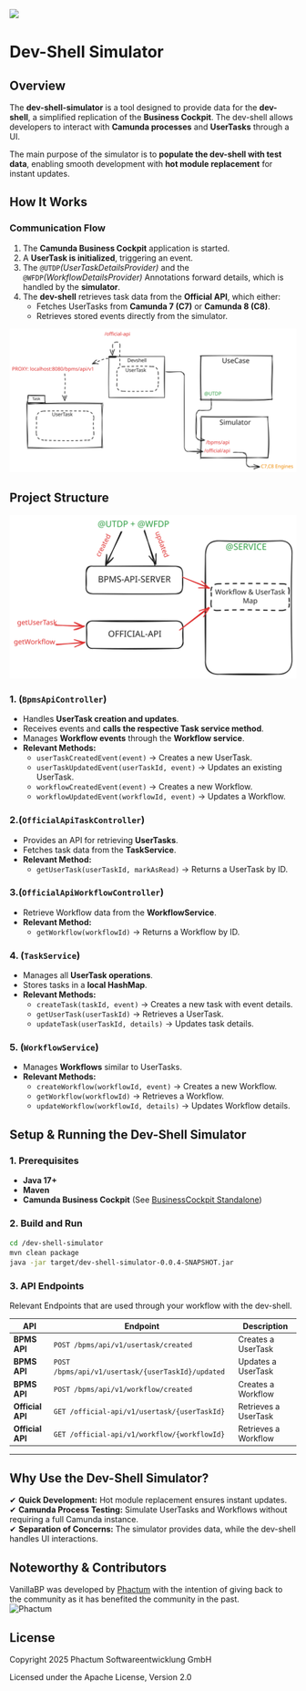 ![](../../readme/vanillabp-headline.png)

# **Dev-Shell Simulator**

## **Overview**

The **dev-shell-simulator** is a tool designed to provide data for the **dev-shell**, a simplified replication of the **Business Cockpit**. The dev-shell allows developers to interact with **Camunda processes** and **UserTasks** through a UI.

The main purpose of the simulator is to **populate the dev-shell with test data**, enabling smooth development with **hot module replacement** for instant updates.

## **How It Works**

### **Communication Flow**

1. The **Camunda Business Cockpit** application is started.
2. A **UserTask is initialized**, triggering an event.
3. The `@UTDP`*(UserTaskDetailsProvider)* and the `@WFDP`*(WorkflowDetailsProvider)* Annotations forward details, which is handled by the **simulator**.
4. The **dev-shell** retrieves task data from the **Official API**, which either:
   - Fetches UserTasks from **Camunda 7 (C7)** or **Camunda 8 (C8)**.
   - Retrieves stored events directly from the simulator.

![](../../readme/dev-shell-skizze.svg)

## **Project Structure**

![](../../readme/dev-shell-simulator-skizze.svg)

### 1. (`BpmsApiController`)

- Handles **UserTask creation and updates**.
- Receives events and **calls the respective Task service method**.
- Manages **Workflow events** through the **Workflow service**.
- **Relevant Methods:**
  - `userTaskCreatedEvent(event)` → Creates a new UserTask.
  - `userTaskUpdatedEvent(userTaskId, event)` → Updates an existing UserTask.
  - `workflowCreatedEvent(event)` → Creates a new Workflow.
  - `workflowUpdatedEvent(workflowId, event)` → Updates a Workflow.

### 2.(`OfficialApiTaskController`)

- Provides an API for retrieving **UserTasks**.
- Fetches task data from the **TaskService**.
- **Relevant Method:**
  - `getUserTask(userTaskId, markAsRead)` → Returns a UserTask by ID.

### 3.(`OfficialApiWorkflowController`)

- Retrieve Workflow data from the **WorkflowService**.
- **Relevant Method:**
  - `getWorkflow(workflowId)` → Returns a Workflow by ID.

### 4. (`TaskService`)

- Manages all **UserTask operations**.
- Stores tasks in a **local HashMap**.
- **Relevant Methods:**
  - `createTask(taskId, event)` → Creates a new task with event details.
  - `getUserTask(userTaskId)` → Retrieves a UserTask.
  - `updateTask(userTaskId, details)` → Updates task details.

### 5. (`WorkflowService`)

- Manages **Workflows** similar to UserTasks.
- **Relevant Methods:**
  - `createWorkflow(workflowId, event)` → Creates a new Workflow.
  - `getWorkflow(workflowId)` → Retrieves a Workflow.
  - `updateWorkflow(workflowId, details)` → Updates Workflow details.

## **Setup & Running the Dev-Shell Simulator**

### **1. Prerequisites**

- **Java 17+**
- **Maven**
- **Camunda Business Cockpit** (See [BusinessCockpit Standalone](https://github.com/vanillabp/blueprint-workflowmodule-springboot-standalone-businesscockpit/tree/WIP))

### **2. Build and Run**

```sh
cd /dev-shell-simulator
mvn clean package
java -jar target/dev-shell-simulator-0.0.4-SNAPSHOT.jar
```

### **3. API Endpoints**

Relevant Endpoints that are used through your workflow with the dev-shell.

| API              | Endpoint                                          | Description          |
| ---------------- | ------------------------------------------------- | -------------------- |
| **BPMS API**     | `POST /bpms/api/v1/usertask/created`              | Creates a UserTask   |
| **BPMS API**     | `POST /bpms/api/v1/usertask/{userTaskId}/updated` | Updates a UserTask   |
| **BPMS API**     | `POST /bpms/api/v1/workflow/created`              | Creates a Workflow   |
| **Official API** | `GET /official-api/v1/usertask/{userTaskId}`      | Retrieves a UserTask |
| **Official API** | `GET /official-api/v1/workflow/{workflowId}`      | Retrieves a Workflow |

---

## **Why Use the Dev-Shell Simulator?**

✔ **Quick Development:** Hot module replacement ensures instant updates.\
✔ **Camunda Process Testing:** Simulate UserTasks and Workflows without requiring a full Camunda instance.\
✔ **Separation of Concerns:** The simulator provides data, while the dev-shell handles UI interactions.

## Noteworthy & Contributors

VanillaBP was developed by [Phactum](https://www.phactum.at) with the intention of giving back to the community as it
has benefited the community in the past.\
![Phactum](../../readme/phactum.png)

## License

Copyright 2025 Phactum Softwareentwicklung GmbH

Licensed under the Apache License, Version 2.0

